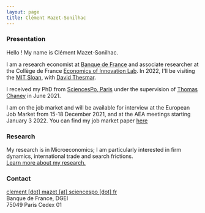```yaml
---
layout: page
title: Clément Mazet-Sonilhac
---
```


### Presentation


Hello ! My name is Clément Mazet-Sonilhac.

I am a research economist at [Banque de France](https://www.banque-france.fr/en/page-sommaire/research) and associate researcher at the Collège de France [Economics of Innovation Lab](https://www.college-de-france.fr/site/en-economics-innovation-lab/Clement-Mazet-Sonilhac.htm). In 2022, I'll be visiting the [MIT Sloan](https://mitsloan.mit.edu/faculty/academic-groups/finance/about-us), with [David Thesmar](https://sites.google.com/site/dthesmar/).

I received my PhD from [SciencesPo, Paris](http://econ.sciences-po.fr/faculty-permanent-faculty) under the supervision of [Thomas Chaney](https://sites.google.com/site/thomaschaney/) in June 2021.  

I am on the job market and will be available for interview at the European Job Market from 15-18 December 2021, and at the AEA meetings starting January 3 2022. 
You can find my job market paper [here](/research/JMP_CMS_15Nov2021.pdf)

### Research

My research is in Microeconomics; I am particularly interested in firm dynamics, international trade and search frictions.  
[Learn more about my research.](/research)

### Contact

[clement [dot] mazet [at] sciencespo [dot] fr](mailto:clement.mazet@sciencespo.fr)  
Banque de France, DGEI  
75049 Paris Cedex 01

